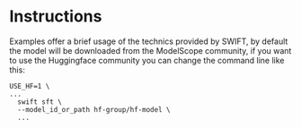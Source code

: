 # Instructions

Examples offer a brief usage of the technics provided by SWIFT, by default the model will be downloaded from the ModelScope community,
if you want to use the Huggingface community you can change the command line like this:
```shell
USE_HF=1 \
...
  swift sft \
  --model_id_or_path hf-group/hf-model \
  ...
```
